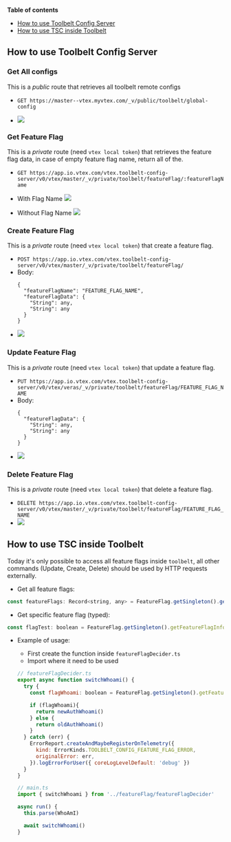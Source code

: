 **Table of contents**

- [How to use Toolbelt Config Server](#how-to-use-Toolbelt-Config-Server)
- [How to use TSC inside Toolbelt](#how-to-use-tsc-inside-toolbelt) 


## How to use Toolbelt Config Server

### Get All configs
This is a *public* route that retrieves all toolbelt remote configs

- `GET https://master--vtex.myvtex.com/_v/public/toolbelt/global-config`
  
- ![](https://i.imgur.com/EgcqUcX.png)

### Get Feature Flag

This is a *private* route (need `vtex local token`) that retrieves the feature flag data, in case of empty feature flag name, return all of the.

- `GET https://app.io.vtex.com/vtex.toolbelt-config-server/v0/vtex/master/_v/private/toolbelt/featureFlag/:featureFlagName`

- With Flag Name
![](https://i.imgur.com/PRdkdRZ.png)

- Without Flag Name
![](https://i.imgur.com/GnfJ3Ic.png)

### Create Feature Flag

This is a *private* route (need `vtex local token`) that create a feature flag.

- `POST https://app.io.vtex.com/vtex.toolbelt-config-server/v0/vtex/master/_v/private/toolbelt/featureFlag/`
- Body: 
  ```
  {
    "featureFlagName": "FEATURE_FLAG_NAME",
    "featureFlagData": {
      "String": any,
      "String": any
    }
  }
  ```
- ![](https://i.imgur.com/JWyIzJR.png)

### Update Feature Flag

This is a *private* route (need `vtex local token`) that update a feature flag.

- `PUT https://app.io.vtex.com/vtex.toolbelt-config-server/v0/vtex/veras/_v/private/toolbelt/featureFlag/FEATURE_FLAG_NAME`
- Body: 
  ```
  {
    "featureFlagData": {
      "String": any,
      "String": any
    }
  }
  ```
- ![](https://i.imgur.com/KPXpxEi.png)

### Delete Feature Flag

This is a *private* route (need `vtex local token`) that delete a feature flag.

- `DELETE https://app.io.vtex.com/vtex.toolbelt-config-server/v0/vtex/master/_v/private/toolbelt/featureFlag/FEATURE_FLAG_NAME`
- ![](https://i.imgur.com/HuMUbX0.png)

## How to use TSC inside Toolbelt

Today it's only possible to access all feature flags inside `toolbelt`, all other commands (Update, Create, Delete) should be used by HTTP requests externally.

- Get all feature flags:

```javascript
const featureFlags: Record<string, any> = FeatureFlag.getSingleton().getAllFeatureFlagInfo()
```

- Get specific feature flag (typed):

```javascript
const flagTest: boolean = FeatureFlag.getSingleton().getFeatureFlagInfo<boolean>("FEATURE_FLAG_TEST")
```

- Example of usage:

  - First create the function inside `featureFlagDecider.ts`
  - Import where it need to be used


  ```javascript
  // featureFlagDecider.ts
  export async function switchWhoami() {
    try {
      const flagWhoami: boolean = FeatureFlag.getSingleton().getFeatureFlagInfo<boolean>("FEATURE_FLAG_WHOAMI_PLUGIN")

      if (flagWhoami){
        return newAuthWhoami()
      } else {
        return oldAuthWhoami()
      }
    } catch (err) {
      ErrorReport.createAndMaybeRegisterOnTelemetry({
        kind: ErrorKinds.TOOLBELT_CONFIG_FEATURE_FLAG_ERROR,
        originalError: err,
      }).logErrorForUser({ coreLogLevelDefault: 'debug' })
    }
  }
  ```

  ```javascript
  // main.ts
  import { switchWhoami } from '../featureFlag/featureFlagDecider'

  async run() {
    this.parse(WhoAmI)

    await switchWhoami()
  }
  ```
